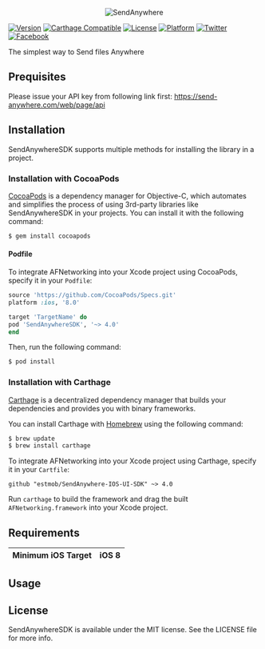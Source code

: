 <p align="center" >
  <img src="https://dj8mgfv7cr8nn.cloudfront.net/assets/img/brand/logo_sendanywhere_retina.png" alt="SendAnywhere" title="SendAnywhere">
</p>


[![Version](https://img.shields.io/cocoapods/v/SendAnywhereSDK.svg?style=flat)](http://cocoapods.org/pods/SendAnywhereSDK)
[![Carthage Compatible](https://img.shields.io/badge/Carthage-compatible-4BC51D.svg?style=flat)](https://github.com/Carthage/Carthage)
[![License](https://img.shields.io/cocoapods/l/SendAnywhereSDK.svg?style=flat)](http://cocoapods.org/pods/SendAnywhereSDK)
[![Platform](https://img.shields.io/cocoapods/p/SendAnywhereSDK.svg?style=flat)](http://cocoapods.org/pods/SendAnywhereSDK)
[![Twitter](https://img.shields.io/badge/twitter-@SendAnywhere-blue.svg?style=flat)](http://twitter.com/send_anywhere)
[![Facebook](https://img.shields.io/badge/facebook-@SendAnywhere-blue.svg?style=flat)](https://www.facebook.com/Send2Anywhere)

The simplest way to Send files Anywhere

## Prequisites
Please issue your API key from following link first:
https://send-anywhere.com/web/page/api


## Installation
SendAnywhereSDK supports multiple methods for installing the library in a project.

### Installation with CocoaPods

[CocoaPods](http://cocoapods.org) is a dependency manager for Objective-C, which automates and simplifies the process of using 3rd-party libraries like SendAnywhereSDK in your projects. You can install it with the following command:

```bash
$ gem install cocoapods
```

#### Podfile

To integrate AFNetworking into your Xcode project using CocoaPods, specify it in your `Podfile`:

```ruby
source 'https://github.com/CocoaPods/Specs.git'
platform :ios, '8.0'

target 'TargetName' do
pod 'SendAnywhereSDK', '~> 4.0'
end
```

Then, run the following command:

```bash
$ pod install
```

### Installation with Carthage

[Carthage](https://github.com/Carthage/Carthage) is a decentralized dependency manager that builds your dependencies and provides you with binary frameworks.

You can install Carthage with [Homebrew](http://brew.sh/) using the following command:

```bash
$ brew update
$ brew install carthage
```

To integrate AFNetworking into your Xcode project using Carthage, specify it in your `Cartfile`:

```ogdl
github "estmob/SendAnywhere-IOS-UI-SDK" ~> 4.0
```

Run `carthage` to build the framework and drag the built `AFNetworking.framework` into your Xcode project.

## Requirements

| Minimum iOS Target  | iOS 8 |
|:--------------------:|:-----:|

## Usage


## License

SendAnywhereSDK is available under the MIT license. See the LICENSE file for more info.
